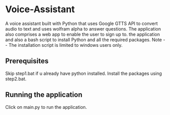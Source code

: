 # Voice-Assistant
A voice assistant built with Python that uses Google GTTS API to convert audio to text and uses wolfram alpha to answer questions. The application also comprises a web app to enable the user to sign up to. the application and also a bash script to install Python and all the required packages.
Note -- The installation script is limited to windows users only.

## Prerequisites
Skip step1.bat if u already have python installed.
Install the packages using step2.bat.

## Running the application 
Click on main.py to run the application.
